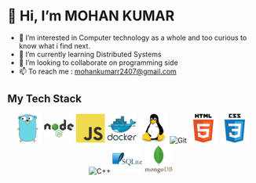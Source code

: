 # 👋 Hi, I’m MOHAN KUMAR

- 👀 I’m interested in Computer technology as a whole and too curious to know what i find next.
- 🌱 I’m currently learning Distributed Systems 
- 💞️ I’m looking to collaborate on programming side
- 📫 To reach me : mohankumarr2407@gmail.com


## My Tech Stack

<p align="center">
  <img src="https://raw.githubusercontent.com/devicons/devicon/master/icons/go/go-original.svg" alt="Go" width="60" />
  <img src="https://raw.githubusercontent.com/devicons/devicon/master/icons/nodejs/nodejs-original-wordmark.svg" alt="Node.js" width="60" />
  <img src="https://raw.githubusercontent.com/devicons/devicon/master/icons/javascript/javascript-original.svg" alt="JavaScript" width="60" />
  <img src="https://raw.githubusercontent.com/devicons/devicon/master/icons/docker/docker-original-wordmark.svg" alt="Docker" width="60" />
  <img src="https://raw.githubusercontent.com/devicons/devicon/master/icons/linux/linux-original.svg" alt="Linux" width="60" />
  <img src="https://www.vectorlogo.zone/logos/git-scm/git-scm-icon.svg" alt="Git" width="60" />
  <img src="https://raw.githubusercontent.com/devicons/devicon/master/icons/html5/html5-original-wordmark.svg" alt="HTML5" width="60" />
  <img src="https://raw.githubusercontent.com/devicons/devicon/master/icons/css3/css3-original-wordmark.svg" alt="CSS3" width="60" />
  <img src="https://cdn.jsdelivr.net/gh/devicons/devicon@latest/icons/cplusplus/cplusplus-original.svg" alt="C++" width="60" />
  <img src="https://raw.githubusercontent.com/devicons/devicon/master/icons/sqlite/sqlite-original-wordmark.svg" alt="SQLite" width="60" />
  <img src="https://raw.githubusercontent.com/devicons/devicon/master/icons/mongodb/mongodb-original-wordmark.svg" alt="MongoDB" width="60" />
</p>

